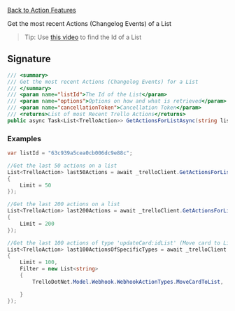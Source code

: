 [Back to Action Features](TrelloClient#action-features)

Get the most recent Actions (Changelog Events) of a List

> Tip: Use [this video](https://youtu.be/aWYEg1wPVYY) to find the Id of a List

## Signature
```cs
/// <summary>
/// Get the most recent Actions (Changelog Events) for a List
/// </summary>
/// <param name="listId">The Id of the List</param>
/// <param name="options">Options on how and what is retrieved</param>
/// <param name="cancellationToken">Cancellation Token</param>
/// <returns>List of most Recent Trello Actions</returns>
public async Task<List<TrelloAction>> GetActionsForListAsync(string listId, GetActionsOptions options, CancellationToken cancellationToken = default)
```
### Examples

```cs
var listId = "63c939a5cea0cb006dc9e88c";

//Get the last 50 actions on a list
List<TrelloAction> last50Actions = await _trelloClient.GetActionsForListAsync(listId, new GetActionsOptions
{
    Limit = 50
});

//Get the last 200 actions on a list
List<TrelloAction> last200Actions = await _trelloClient.GetActionsForListAsync(listId, new GetActionsOptions
{
    Limit = 200
});

//Get the last 100 actions of type 'updateCard:idList' (Move card to List)
List<TrelloAction> last100ActionsOfSpecificTypes = await _trelloClient.GetActionsForListAsync(listId, new GetActionsOptions
{
    Limit = 100,
    Filter = new List<string>
    {
        TrelloDotNet.Model.Webhook.WebhookActionTypes.MoveCardToList,

    }
});
```